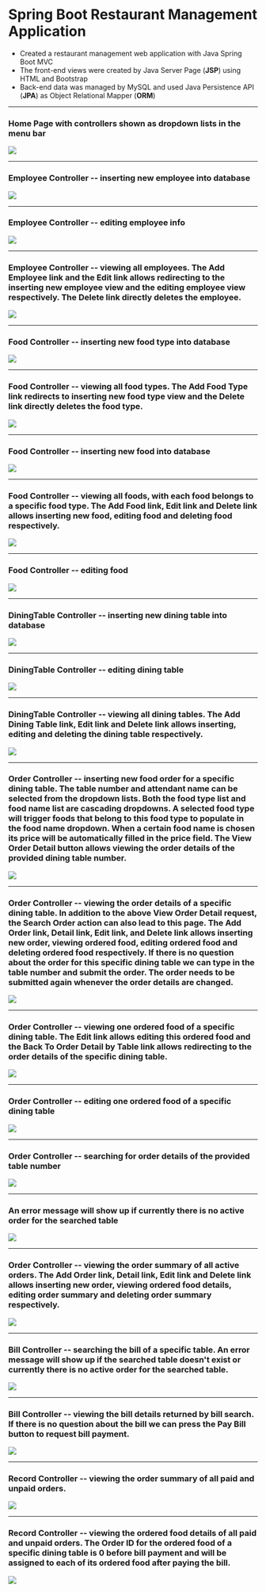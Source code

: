 # Spring Boot Restaurant Management Application

<ul>
  <li>Created a restaurant management web application with Java Spring Boot MVC</li>
  <li>The front-end views were created by Java Server Page (<strong>JSP</strong>) using HTML and Bootstrap</li>
  <li>Back-end data was managed by MySQL and used Java Persistence API (<strong>JPA</strong>) as Object Relational Mapper (<strong>ORM</strong>)</li>
</ul>

<hr />
<h3> Home Page with controllers shown as dropdown lists in the menu bar </h3>
<img src="./images/home.png">

<hr />
<h3>Employee Controller -- inserting new employee into database</h3>
<img src="./images/addEmployee.png">

<hr />
<h3>Employee Controller -- editing employee info</h3>
<img src="./images/editEmployee.png">

<hr />
<h3>Employee Controller -- viewing all employees. The Add Employee link and the Edit link allows redirecting to the inserting new employee view and the editing employee view respectively. The Delete link directly deletes the employee.</h3>
<img src="./images/employees.png">

<hr />
<h3>Food Controller -- inserting new food type into database</h3>
<img src="./images/addFoodType.png">

<hr />
<h3>Food Controller -- viewing all food types. The Add Food Type link redirects to inserting new food type view and the Delete link directly deletes the food type.</h3>
<img src="./images/foodTypes.png">

<hr />
<h3>Food Controller -- inserting new food into database</h3>
<img src="./images/addFood.png">

<hr />
<h3>Food Controller -- viewing all foods, with each food belongs to a specific food type. The Add Food link, Edit link and Delete link allows inserting new food, editing food and deleting food respectively.</h3>
<img src="./images/foods.png">

<hr />
<h3>Food Controller -- editing food</h3>
<img src="./images/editFood.png">

<hr />
<h3>DiningTable Controller -- inserting new dining table into database</h3>
<img src="./images/addDiningTable.png">

<hr />
<h3>DiningTable Controller -- editing dining table</h3>
<img src="./images/editDiningTable.png">

<hr />
<h3>DiningTable Controller -- viewing all dining tables. The Add Dining Table link, Edit link and Delete link allows inserting, editing and deleting the dining table respectively.</h3>
<img src="./images/diningTables.png">

<hr />
<h3>Order Controller -- inserting new food order for a specific dining table. The table number and attendant name can be selected from the dropdown lists. Both the food type list and food name list are cascading dropdowns. A selected food type will trigger foods that belong to this food type to populate in the food name dropdown. When a certain food name is chosen its price will be automatically filled in the price field. The View Order Detail button allows viewing the order details of the provided dining table number.</h3>
<img src="./images/addOrder.png">

<hr />
<h3>Order Controller -- viewing the order details of a specific dining table. In addition to the above View Order Detail request, the Search Order action can also lead to this page. The Add Order link, Detail link, Edit link, and Delete link allows inserting new order, viewing ordered food, editing ordered food and deleting ordered food respectively. If there is no question about the order for this specific dining table we can type in the table number and submit the order. The order needs to be submitted again whenever the order details are changed.</h3>
<img src="./images/orderDetailsByTable.png">

<hr />
<h3>Order Controller -- viewing one ordered food of a specific dining table. The Edit link allows editing this ordered food and the Back To Order Detail by Table link allows redirecting to the order details of the specific dining table.</h3>
<img src="./images/orderDetail.png">

<hr />
<h3>Order Controller -- editing one ordered food of a specific dining table</h3>
<img src="./images/editOrderDetail.png">

<hr />
<h3>Order Controller -- searching for order details of the provided table number</h3>
<img src="./images/searchOrder.png">

<hr />
<h3>An error message will show up if currently there is no active order for the searched table</h3>
<img src="./images/orderError.png">

<hr />
<h3>Order Controller -- viewing the order summary of all active orders. The Add Order link, Detail link, Edit link and Delete link allows inserting new order, viewing ordered food details, editing order summary and deleting order summary respectively.
</h3>
<img src="./images/unpaidOrders.png">

<hr />
<h3>Bill Controller -- searching the bill of a specific table. An error message will show up if the searched table doesn't exist or currently there is no active order for the searched table.
</h3>
<img src="./images/searchBill.png">

<hr />
<h3>Bill Controller -- viewing the bill details returned by bill search. If there is no question about the bill we can press the Pay Bill button to request bill payment.</h3>
<img src="./images/bill.png">

<hr />
<h3>Record Controller -- viewing the order summary of all paid and unpaid orders.</h3>
<img src="./images/recordOrders.png">

<hr />
<h3>Record Controller -- viewing the ordered food details of all paid and unpaid orders. The Order ID for the ordered food of a specific dining table is 0 before bill payment and will be assigned to each of its ordered food after paying the bill.</h3>
<img src="./images/recordOrderDetails.png">



